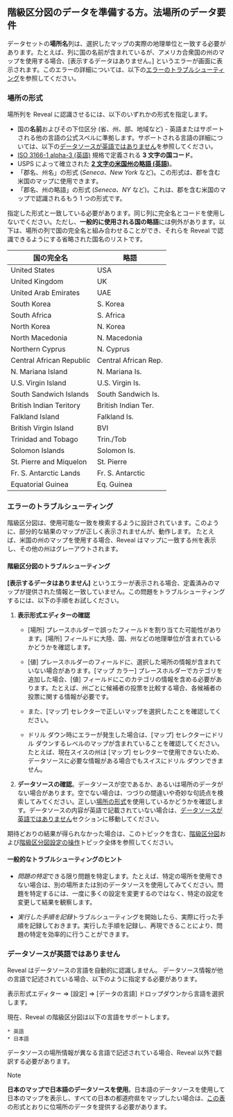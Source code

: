 ## 階級区分図のデータを準備する方。法場所のデータ要件

データセットの**場所名**列は、選択したマップの実際の地理単位と一致する必要があります。たとえば、列に国の名前が含まれているが、アメリカ合衆国の州のマップを使用する場合、[表示するデータはありません。] というエラーが画面に表示されます。このエラーの詳細については、以下の[エラーのトラブルシューティング](#エラーのトラブルシューティング)を参照してください。

<a name='location-formats'></a>
### 場所の形式
場所列を Reveal に認識させるには、以下のいずれかの形式を指定します。

 - 国の**名前**およびその下位区分 (省、州、部、地域など) - 英語またはサポートされる他の言語の公式スペルに準拠します。サポートされる言語の詳細については、以下の[データソースが英語ではありません](#data-not-in-english)を参照してください。
 - [ISO 3166-1 alpha-3 (英語)](https://en.wikipedia.org/wiki/ISO_3166-1_alpha-3) 規格で定義される **3 文字の国コード**。
 - USPS によって確立された [**2 文字の米国州の略語 (英語)**](https://pe.usps.com/text/pub28/28apb.htm)。
 - 「郡名、州名」の形式 (_Seneca、New York_ など)。この形式は、郡を含む米国のマップに使用できます。
 - 「郡名、州の略語」の形式 (_Seneca、NY_ など)。これは、郡を含む米国のマップで認識されるもう 1 つの形式です。

指定した形式と一致している必要があります。同じ列に完全名とコードを使用しないでください。ただし、**一般的に使用される国の略語**には例外があります。以下は、場所の列で国の完全名と組み合わせることができ、それらを Reveal で認識できるようにする省略された国名のリストです。

| 国の完全名        | 略語 |
|--------------------------|-----------------------|
| United States            | USA                   |
| United Kingdom           | UK                    |
| United Arab Emirates     | UAE                   |
| South Korea              | S. Korea              |
| South Africa             | S. Africa             |
| North Korea              | N. Korea              |
| North Macedonia          | N. Macedonia          |
| Northern Cyprus          | N. Cyprus             |
| Central African Republic | Central African Rep.  |
| N. Mariana Island        | N. Mariana Is.        |
| U.S. Virgin Island       | U.S. Virgin Is.       |
| South Sandwich Islands   | South Sandwich Is.    |
| British Indian Teritory  | British Indian Ter.   |
| Falkland Island          | Falkland Is.          |
| British Virgin Island    | BVI                   |
| Trinidad and Tobago      | Trin./Tob             |
| Solomon Islands          | Solomon Is.           |
| St. Pierre and Miquelon  | St. Pierre            |
| Fr. S. Antarctic Lands   | Fr. S. Antarctic      |
| Equatorial Guinea        | Eq. Guinea            |

<a name='troubleshooting-choropleth-map'></a>
### エラーのトラブルシューティング

階級区分図は、使用可能な一致を検索するように設計されています。このように、部分的な結果のマップが正しく表示されませんが、動作します。
たとえば、米国の州のマップを使用する場合、Reveal はマップに一致する州を表示し、その他の州はグレーアウトされます。

#### 階級区分図のトラブルシューティング

**[表示するデータはありません]** というエラーが表示される場合、定義済みのマップが提供された情報と一致していません。この問題をトラブルシューティングするには、以下の手順をお試しください。

1. **表示形式エディターの確認**
   
    - [場所] プレースホルダーで誤ったフィールドを割り当てた可能性があります。[場所] フィールドに大陸、国、州などの地理単位が含まれているかどうかを確認します。
  
    - [値] プレースホルダーのフィールドに、選択した場所の情報が含まれていない場合があります。[マップ カラー] プレースホルダーでカテゴリを追加した場合、[値] フィールドにこのカテゴリの情報を含める必要があります。たとえば、州ごとに候補者の投票を比較する場合、各候補者の投票に関する情報が必要です。
  
    - また、[マップ] セレクターで正しいマップを選択したことを確認してください。
  
    - ドリル ダウン時にエラーが発生した場合は、[マップ] セレクターにドリル ダウンするレベルのマップが含まれていることを確認してください。たとえば、現在スイスの州は [マップ] セレクターで使用できないため、データソースに必要な情報がある場合でもスイスにドリル ダウンできません。

2. **データソースの確認**。データソースが空であるか、あるいは場所のデータがない場合があります。空でない場合は、つづりの間違いや奇妙な句読点を検索してみてください。正しい[場所の形式](#場所の形式)を使用しているかどうかを確認します。データソースの内容が英語で記載されていない場合は、[データソースが英語ではありません](#データソースが英語ではありません)セクションに移動してください。

期待どおりの結果が得られなかった場合は、このトピックを含む、[階級区分図](Choropleth-map.html)および[階級区分図設定の操作](settings-choropleth-map.html)トピック全体を参照してください。

#### 一般的なトラブルシューティングのヒント

- *問題の特定*できる限り問題を特定します。たとえば、特定の場所を使用できない場合は、別の場所または別のデータソースを使用してみてください。問題を特定するには、一度に多くの設定を変更するのではなく、特定の設定を変更して結果を観察します。

- *実行した手順を記録*トラブルシューティングを開始したら、実際に行った手順を記録しておきます。実行した手順を記録し、再現できることにより、問題の特定を効率的に行うことができます。

<a name='data-not-in-english'></a>
### データソースが英語ではありません

Reveal はデータソースの言語を自動的に認識しません。
データソース情報が他の言語で記述されている場合、以下のように指定する必要があります。

表示形式エディター ⇒ [設定] ⇒ [データの言語] ドロップダウンから言語を選択します。

現在、Reveal の階級区分図は以下の言語をサポートします。

    * 英語
    * 日本語

データソースの場所情報が異なる言語で記述されている場合、Reveal 以外で翻訳する必要があります。

>[!NOTE]
>**日本のマップで日本語のデータソースを使用**。日本語のデータソースを使用して日本のマップを表示し、すべての日本の都道府県をマップしたい場合は、[この表](https://ja.wikipedia.org/wiki/%E9%83%BD%E9%81%93%E5%BA%9C%E7%9C%8C#%E4%BA%94%E5%8D%81%E9%9F%B3%E9%A0%86%E3%83%BB%E5%9F%BA%E7%A4%8E%E3%83%87%E3%83%BC%E3%82%BF)の形式とおりに位場所のデータを提供する必要があります。

